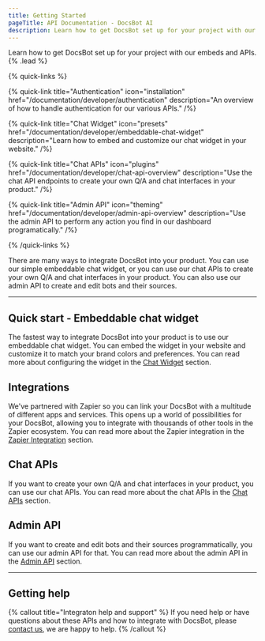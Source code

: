 ```yaml
---
title: Getting Started
pageTitle: API Documentation - DocsBot AI
description: Learn how to get DocsBot set up for your project with our embeds and APIs.
---
```


Learn how to get DocsBot set up for your project with our embeds and APIs. {% .lead %}

{% quick-links %}

{% quick-link title="Authentication" icon="installation" href="/documentation/developer/authentication" description="An overview of how to handle authentication for our various APIs." /%}

{% quick-link title="Chat Widget" icon="presets" href="/documentation/developer/embeddable-chat-widget" description="Learn how to embed and customize our chat widget in your website." /%}

{% quick-link title="Chat APIs" icon="plugins" href="/documentation/developer/chat-api-overview" description="Use the chat API endpoints to create your own Q/A and chat interfaces in your product." /%}

{% quick-link title="Admin API" icon="theming" href="/documentation/developer/admin-api-overview" description="Use the admin API to perform any action you find in our dashboard programatically." /%}

{% /quick-links %}

There are many ways to integrate DocsBot into your product. You can use our simple embeddable chat widget, or you can use our chat APIs to create your own Q/A and chat interfaces in your product. You can also use our admin API to create and edit bots and their sources.

---

## Quick start - Embeddable chat widget

The fastest way to integrate DocsBot into your product is to use our embeddable chat widget. You can embed the widget in your website and customize it to match your brand colors and preferences. You can read more about configuring the widget in the [Chat Widget](/documentation/developer/embeddable-chat-widget) section.

## Integrations

We've partnered with Zapier so you can link your DocsBot with a multitude of different apps and services. This opens up a world of possibilities for your DocsBot, allowing you to integrate with thousands of other tools in the Zapier ecosystem. You can read more about the Zapier integration in the [Zapier Integration](/documentation/developer/integrations/zapier) section.

## Chat APIs

If you want to create your own Q/A and chat interfaces in your product, you can use our chat APIs. You can read more about the chat APIs in the [Chat APIs](/documentation/developer/chat-api-overview) section.

## Admin API

If you want to create and edit bots and their sources programmatically, you can use our admin API for that. You can read more about the admin API in the [Admin API](/documentation/developer/admin-api-overview) section.

---

## Getting help

{% callout title="Integraton help and support" %}
If you need help or have questions about these APIs and how to integrate with DocsBot, please [contact us](mailto:human@docsbot.ai), we are happy to help.
{% /callout %}
